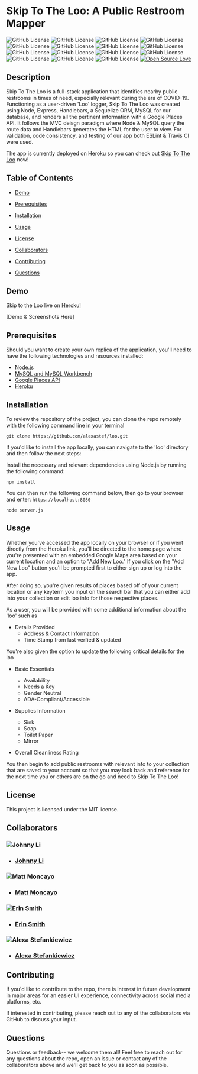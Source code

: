# Skip To The Loo: A Public Restroom Mapper
![GitHub License](https://img.shields.io/travis/alexastef/loo) ![GitHub License](https://img.shields.io/npm/l/express) ![GitHub License](https://img.shields.io/github/repo-size/alexastef/loo) ![GitHub License](https://img.shields.io/github/issues-raw/alexastef/loo) ![GitHub License](https://img.shields.io/github/issues-closed-raw/alexastef/loo) ![GitHub License](https://img.shields.io/github/package-json/dependency-version/alexastef/loo/mysql) ![GitHub License](https://img.shields.io/github/package-json/dependency-version/alexastef/loo/sequelize) ![GitHub License](https://img.shields.io/github/package-json/dependency-version/alexastef/loo/passport) ![GitHub License](https://img.shields.io/github/package-json/dependency-version/alexastef/loo/express-handlebars) ![GitHub License](https://img.shields.io/github/package-json/dependency-version/alexastef/loo/bcryptjs) ![GitHub License](https://img.shields.io/github/package-json/dependency-version/alexastef/loo/express) ![GitHub License](https://img.shields.io/github/followers/alexastef?style=social) ![GitHub License](https://img.shields.io/github/followers/reptile18?style=social) ![GitHub License](https://img.shields.io/github/followers/mmoncayo?style=social) ![GitHub License](https://img.shields.io/github/followers/erin-smith?style=social) [![Open Source Love](https://badges.frapsoft.com/os/v1/open-source.svg?v=103)](https://github.com/ellerbrock/open-source-badges/)


## Description
Skip To The Loo is a full-stack application that identifies nearby public restrooms in times of need, especially relevant during the era of COVID-19. Functioning as a user-driven 'Loo' logger, Skip To The Loo was created using Node, Express, Handlebars, a Sequelize ORM, MySQL for our database, and renders all the pertinent information with a Google Places API. It follows the MVC deisgn paradigm where Node & MySQL query the route data and Handlebars generates the HTML for the user to view. For validation, code consistency, and testing of our app both ESLint & Travis CI were used. 

The app is currently deployed on Heroku so you can check out [Skip To The Loo](https://skip-to-the-loo.herokuapp.com/) now!


## Table of Contents 

* [Demo](#demo)

* [Prerequisites](#prerequisites)

* [Installation](#installation)

* [Usage](#usage)

* [License](#license)

* [Collaborators](#collaborators)

* [Contributing](#contributing)
​
* [Questions](#questions)

## Demo

Skip to the Loo live on [Heroku!](https://skip-to-the-loo.herokuapp.com/)

[Demo & Screenshots Here]

## Prerequisites

Should you want to create your own replica of the application, you'll need to have the following technologies and resources installed:

* [Node.js](https://nodejs.dev/)
* [MySQL and MySQL Workbench](https://dev.mysql.com/downloads/mysql)
* [Google Places API](https://developers.google.com/maps/premium/apikey/places-apikey)
* [Heroku](https://dashboard.heroku.com/)

## Installation

To review the repository of the project, you can clone the repo remotely with the following command line in your terminal

```
git clone https://github.com/alexastef/loo.git
```

If you'd like to install the app locally, you can navigate to the 'loo' directory and then follow the next steps:

Install the necessary and relevant dependencies using Node.js by running the following command:

```
npm install
```

You can then run the following command below, then go to your browser and enter: ```https://localhost:8080```

```
node server.js
```

## Usage

Whether you've accessed the app locally on your browser or if you went directly from the Heroku link, you'll be directed to the home page where you're presented with an embedded Google Maps area based on your current location and an option to "Add New Loo." If you click on the "Add New Loo" button you'll be prompted first to either sign up or log into the app. 

After doing so, you're given results of places based off of your current location or any keyterm you input on the search bar that you can either add into your collection or edit loo info for those respective places. 

As a user, you will be provided with some additional information about the 'loo' such as 

* Details Provided
  * Address & Contact Information
  * Time Stamp from last verfied & updated

You're also given the option to update the following critical details for the loo

* Basic Essentials
  * Availability
  * Needs a Key
  * Gender Neutral
  * ADA-Compliant/Accessible

* Supplies Information
  * Sink
  * Soap
  * Toilet Paper
  * Mirror
* Overall Cleanliness Rating


You then begin to add public restrooms with relevant info to your collection that are saved to your account so that you may look back and reference for the next time you or others are on the go and need to Skip To The Loo!

## License

This project is licensed under the MIT license.

## Collaborators

### ![Johnny Li](https://avatars.githubusercontent.com/reptile18?size=200)
* ### [Johnny Li](https://github.com/reptile18)
### ![Matt Moncayo](https://avatars.githubusercontent.com/mmoncayo?size=200)
* ### [Matt Moncayo](https://github.com/mmoncayo)
### ![Erin Smith](https://avatars.githubusercontent.com/erin-smith?size=200)
* ### [Erin Smith](https://github.com/erin-smith)
### ![Alexa Stefankiewicz](https://avatars.githubusercontent.com/alexastef?size=200)
* ### [Alexa Stefankiewicz](https://github.com/alexastef)

## Contributing

If you'd like to contribute to the repo, there is interest in future development in major areas for an easier UI experience, connectivity across social media platforms, etc.

If interested in contributing, please reach out to any of the collaborators via GitHub to discuss your input.

## Questions

Questions or feedback-- we welcome them all! Feel free to reach out for any questions about the repo, open an issue or contact any of the collaborators above and we'll get back to you as soon as possible.
